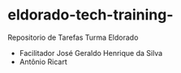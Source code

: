 # eldorado-tech-training-
Repositorio de Tarefas Turma Eldorado
- Facilitador José Geraldo Henrique da Silva
- Antônio Ricart
